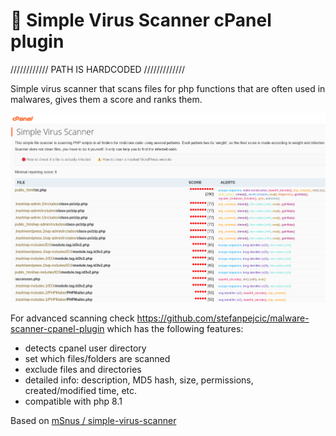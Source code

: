 # 🔴 Simple Virus Scanner cPanel plugin

//////////// PATH IS HARDCODED /////////////

Simple virus scanner that scans files for php functions that are often used in malwares, gives them a score and ranks them.

<img src="https://raw.githubusercontent.com/stefanpejcic/simple-virus-scanner-cpanel-plugin/main/assets/img/screenshot.png"></img>


For advanced scanning check https://github.com/stefanpejcic/malware-scanner-cpanel-plugin which has the following features:

- detects cpanel user directory
- set which files/folders are scanned
- exclude files and directories
- detailed info: description, MD5 hash, size, permissions, created/modified time, etc.
- compatible with php 8.1


Based on  <a href="https://github.com/mSnus/simple-virus-scanner">mSnus / simple-virus-scanner</a>

